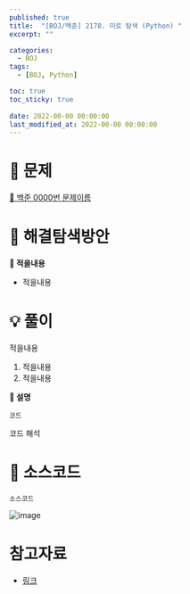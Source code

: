 ```yaml
---
published: true
title:  "[BOJ/백준] 2178. 미로 탐색 (Python) "
excerpt: ""

categories:
  - BOJ
tags:
  - [BOJ, Python]

toc: true
toc_sticky: true
 
date: 2022-00-00 00:00:00
last_modified_at: 2022-00-00 00:00:00
---
```

# 🔎 문제
[🔗 백준 0000번 문제이름](문제링크)

# 🤔 해결탐색방안


**📍 적을내용**
- 적을내용

# 💡 풀이

적을내용

1. 적을내용
2. 적을내용


**📌 설명**<br>

```
코드
```
코드 해석


# 📃 소스코드
```
소스코드
```
![image](이미지주소)


# 참고자료
- [링크](링크)
